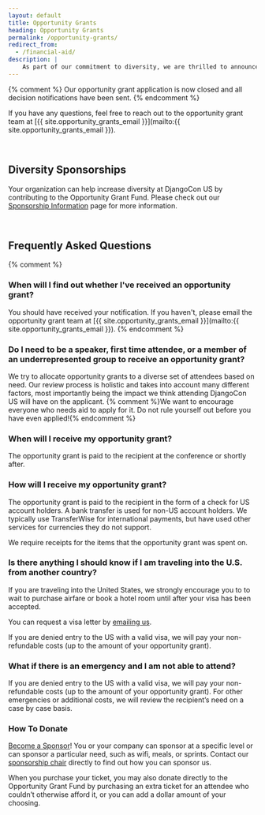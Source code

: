 ```yaml
---
layout: default
title: Opportunity Grants
heading: Opportunity Grants
permalink: /opportunity-grants/
redirect_from:
  - /financial-aid/
description: |
    As part of our commitment to diversity, we are thrilled to announce that we will be supporting individuals who need opportunity grants to attend DjangoCon US
---
```


{% comment %}
Our opportunity grant application is now closed and all decision notifications have been sent.
{% endcomment %}

If you have any questions, feel free to reach out to the opportunity grant team at [{{ site.opportunity_grants_email }}](mailto:{{ site.opportunity_grants_email }}).


<br>

## Diversity Sponsorships

Your organization can help increase diversity at DjangoCon US by contributing to the Opportunity Grant Fund. Please check out our [Sponsorship Information](/sponsors/information/) page for more information.

<br>

## Frequently Asked Questions

{% comment %}
### When will I find out whether I've received an opportunity grant?

You should have received your notification. If you haven't, please email the opportunity grant team at [{{ site.opportunity_grants_email }}](mailto:{{ site.opportunity_grants_email }}).
{% endcomment %}

### Do I need to be a speaker, first time attendee, or a member of an underrepresented group to receive an opportunity grant?

We try to allocate opportunity grants to a diverse set of attendees based on need. Our review process is holistic and takes into account many different factors, most importantly being the impact we think attending DjangoCon US will have on the applicant. {% comment %}We want to encourage everyone who needs aid to apply for it. Do not rule yourself out before you have even applied!{% endcomment %}

### When will I receive my opportunity grant?

The opportunity grant is paid to the recipient at the conference or shortly after.

### How will I receive my opportunity grant?

The opportunity grant is paid to the recipient in the form of a check for US account holders. A bank transfer is used for non-US account holders. We typically use TransferWise for international payments, but have used other services for currencies they do not support.

We require receipts for the items that the opportunity grant was spent on.

### Is there anything I should know if I am traveling into the U.S. from another country?

If you are traveling into the United States, we strongly encourage you to to wait to purchase airfare or book a hotel room until after your visa has been accepted.

You can request a visa letter by <a href="mailto:{{site.visa_email}}">emailing us</a>.

If you are denied entry to the US with a valid visa, we will pay your non-refundable costs (up to the amount of your opportunity grant).

### What if there is an emergency and I am not able to attend?

If you are denied entry to the US with a valid visa, we will pay your non-refundable costs (up to the amount of your opportunity grant). For other emergencies or additional costs, we will review the recipient’s need on a case by case basis.

### How To Donate

[Become a Sponsor](/sponsors/information/)! You or your company can sponsor at a specific level or can sponsor a particular need, such as wifi, meals, or sprints. Contact our <a href="mailto:{{site.sponsors_email}}">sponsorship chair</a> directly to find out how you can sponsor us.

When you purchase your ticket, you may also donate directly to the Opportunity Grant Fund by purchasing an extra ticket for an attendee who couldn’t otherwise afford it, or you can add a dollar amount of your choosing.
